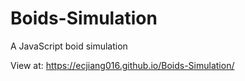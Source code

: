 # Boids-Simulation
A JavaScript boid simulation

View at: https://ecjiang016.github.io/Boids-Simulation/
